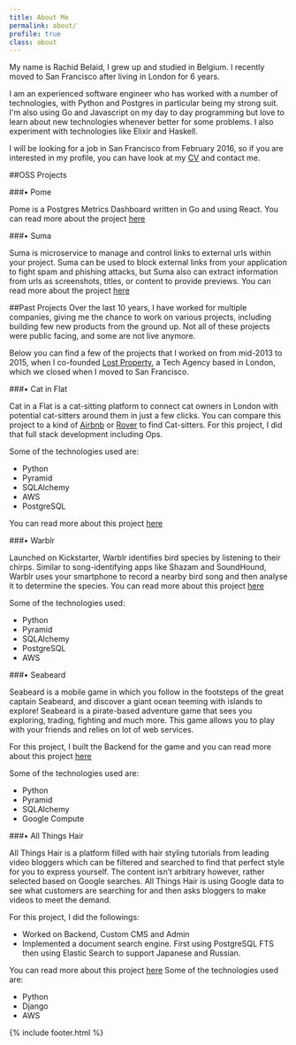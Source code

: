 ```yaml
---
title: About Me
permalink: about/
profile: true
class: about
---
```


My name is Rachid Belaid, I grew up and studied in Belgium. I recently moved to San Francisco after living in London for 6 years.

I am an experienced software engineer who has worked with a number of technologies, with Python and Postgres in particular being my strong suit. I'm also using Go and Javascript on my day to day programming but love to learn about new technologies whenever better for some problems. I also experiment with technologies like Elixir and Haskell. 

I will be looking for a job in San Francisco from February 2016, so if you are interested in my profile, you can have look at my [CV](http://bit.ly/rachbelaidcv) and contact me.

##OSS Projects

###• Pome

Pome is a Postgres Metrics Dashboard written in Go and using React. You can read more about the project [here](https://github.com/rach/pome)

###• Suma

Suma is microservice to manage and control links to external urls within your project. Suma can be used to block external links from your application to fight spam and phishing attacks, but Suma also can extract information from urls as screenshots, titles, or content to provide previews. You can read more about the project [here](https://github.com/rach/suma)


##Past Projects
Over the last 10 years, I have worked for multiple companies, giving me the chance to work on various projects, including building few new products from the ground up. Not all of these projects were public facing, and some are not live anymore.

Below you can find a few of the projects that I worked on from mid-2013 to 2015, when I co-founded [Lost Property](lostpropertyhq.com), a Tech Agency based in London, which we closed when I moved to San Francisco.

###• Cat in Flat

Cat in a Flat is a cat-sitting platform to connect cat owners in London with potential cat-sitters around them in just a few clicks. You can compare this project to a kind of [Airbnb](https://www.airbnb.com/) or [Rover](https://www.rover.com/) to find Cat-sitters.
For this project, I did that full stack development including Ops.

Some of the technologies used are:

- Python
- Pyramid
- SQLAlchemy
- AWS
- PostgreSQL

You can read more about this project [here](http://lostpropertyhq.com/work/catinaflat.html)

###• Warblr

Launched on Kickstarter, Warblr identifies bird species by listening to their chirps. Similar to song-identifying apps like Shazam and SoundHound, Warblr uses your smartphone to record a nearby bird song and then analyse it to determine the species.
You can read more about this project [here](http://lostpropertyhq.com/work/warblr.html)

Some of the technologies used:

- Python
- Pyramid
- SQLAlchemy
- PostgreSQL
- AWS

###• Seabeard

Seabeard is a mobile game in which you follow in the footsteps of the great captain Seabeard, and discover a giant ocean teeming with islands to explore! Seabeard is a pirate-based adventure game that sees you exploring, trading, fighting and much more. This game allows you to play with your friends and relies on lot of web services.

For this project, I built the Backend for the game and you can read more about this project [here](http://lostpropertyhq.com/work/seabeard.html)

Some of the technologies used are:

- Python
- Pyramid
- SQLAlchemy
- Google Compute

###• All Things Hair

All Things Hair is a platform filled with hair styling tutorials from leading video bloggers which can be filtered and searched to find that perfect style for you to express yourself. The content isn’t arbitrary however, rather selected based on Google searches. All Things Hair is using Google data to see what customers are searching for and then asks bloggers to make videos to meet the demand.

For this project, I did the followings:

- Worked on Backend, Custom CMS and Admin
- Implemented a document search engine. First using PostgreSQL FTS then using Elastic Search to support Japanese and Russian.

You can read more about this project [here](http://lostpropertyhq.com/work/allthingshair.html)
Some of the technologies used are:

- Python
- Django
- AWS

{% include footer.html %}
